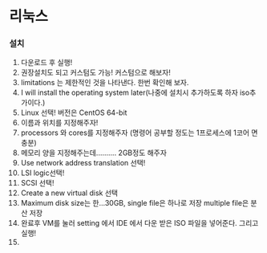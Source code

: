 #  리눅스

### 설치

1. 다운로드 후 실행!
2. 권장설치도 되고 커스텀도 가능! 커스텀으로 해보자!
3.  limitations 는 제한적인 것을 나타낸다. 한번 확인해 보자.
4.  I will install the operating system later(나중에 설치시 추가하도록 하자  iso추가이다.)
5.  Linux 선택! 버전은  CentOS 64-bit 
6. 이름과 위치를 지정해주자!
7.  processors  와  cores를 지정해주자 (명령어 공부할 정도는 1프로세스에 1코어 면 충분)
8. 메모리 양을 지정해주는데.......... 2GB정도 해주자
9. Use network address translation  선택!
10. LSI logic선택!
11. SCSI 선택!
12. Create a new virtual disk 선택
13. Maximum disk size는 한...30GB, single file은 하나로 저장 multiple file은 분산 저장
14. 완료후    VM를 눌러 setting   에서 IDE 에서 다운 받은 ISO 파일을 넣어준다. 그리고 실행!
15. 